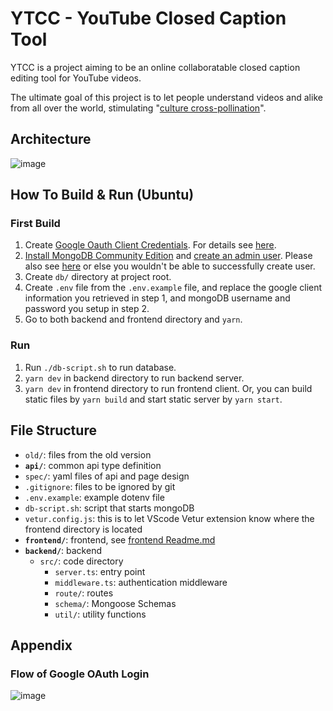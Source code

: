 # YTCC - YouTube Closed Caption Tool
YTCC is a project aiming to be an online collaboratable closed caption editing tool for YouTube videos.

The ultimate goal of this project is to let people understand videos and alike from all over the world, stimulating "[culture cross-pollination](https://www.youtube.com/watch?v=tIU0xG-lXkQ&t=5917s&ab_channel=TrashTaste)".

## Architecture
![image](https://user-images.githubusercontent.com/20572126/155831237-5c54692f-1012-4b0a-b184-7d1f971a5682.png)

## How To Build & Run (Ubuntu)
### First Build
1. Create [Google Oauth Client Credentials](https://console.cloud.google.com/apis/credentials?project=ytcc-341407&hl=zh-tw).
  For details see [here](https://cloud.google.com/docs/authentication/end-user?hl=zh-tw#creating_your_client_credentials).
2. [Install MongoDB Community Edition](https://docs.mongodb.com/manual/installation/) and [create an admin user](https://blog.yowko.com/mongodb-enable-auth/).
  Please also see [here](https://stackoverflow.com/questions/51149455/mongodb-getting-error-while-creating-new-user) or else you wouldn't be able to successfully create user.
3. Create `db/` directory at project root.
3. Create `.env` file from the `.env.example` file, and replace the google client information you retrieved in step 1, and mongoDB username and password you setup in step 2.
4. Go to both backend and frontend directory and `yarn`.

### Run
1. Run `./db-script.sh` to run database.
2. `yarn dev` in backend directory to run backend server.
3. `yarn dev` in frontend directory to run frontend client. Or, you can build static files by `yarn build` and start static server by `yarn start`.

## File Structure
- `old/`: files from the old version
- **`api/`**: common api type definition
- `spec/`: yaml files of api and page design
- `.gitignore`: files to be ignored by git
- `.env.example`: example dotenv file
- `db-script.sh`: script that starts mongoDB
- `vetur.config.js`: this is to let VScode Vetur extension know where the frontend directory is located
- **`frontend/`**: frontend, see [frontend Readme.md](https://github.com/DeemoHarlos/ytcc/tree/master/frontend)
- **`backend/`**: backend
  - `src/`: code directory
    - `server.ts`: entry point
    - `middleware.ts`: authentication middleware
    - `route/`: routes
    - `schema/`: Mongoose Schemas
    - `util/`: utility functions
  
## Appendix
### Flow of Google OAuth Login
![image](https://user-images.githubusercontent.com/20572126/155833832-f877eee3-9219-4655-8022-ccebacdf6d9c.png)
